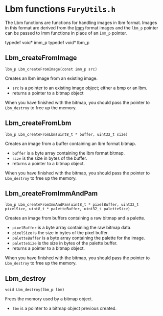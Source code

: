 # Lbm functions `FuryUtils.h`

The Lbm functions are functions for handling images in lbm format. 
Images in this format are derived from the [Imm](imm.md) format images and the `lbm_p` pointer can be passed to Imm functions in place of an `imm_p` pointer.

typedef void* imm_p
typedef void* lbm_p

## Lbm_createFromImage

`lbm_p Lbm_createFromImage(const imm_p src)`

Creates an lbm image from an existing image.

- `src` is a pointer to an existing image object; either a bmp or an lbm.
- returns a pointer to a bitmap object

When you have finished with the bitmap, you should pass the pointer to `Lbm_destroy` to free up the memory.

## Lbm_createFromLbm

`lbm_p Lbm_createFromLbm(uint8_t * buffer, uint32_t size)`

Creates an image from a buffer containing an lbm format bitmap.

- `buffer` is a byte array containing the lbm format bitmap.
- `size` is the size in bytes of the buffer.
- returns a pointer to a bitmap object.

When you have finished with the bitmap, you should pass the pointer to `Lbm_destroy` to free up the memory.

## Lbm_createFromImmAndPam

`lbm_p Lbm_createFromImmAndPam(uint8_t * pixelBuffer, uint32_t pixelSize, uint8_t * paletteBuffer, uint32_t paletteSize)`

Creates an image from buffers containing a raw bitmap and a palette.

- `pixelBuffer` is a byte array containing the raw bitmap data.
- `pixelSize` is the size in bytes of the pixel buffer.
- `paletteBuffer` is a byte array containing the palette for the image.
- `paletteSize` is the size in bytes of the palette buffer.
- returns a pointer to a bitmap object.

When you have finished with the bitmap, you should pass the pointer to `Lbm_destroy` to free up the memory.

## Lbm_destroy

`void Lbm_destroy(lbm_p lbm)`

Frees the memory used by a bitmap object.

- `lbm` is a pointer to a bitmap object previous created.
